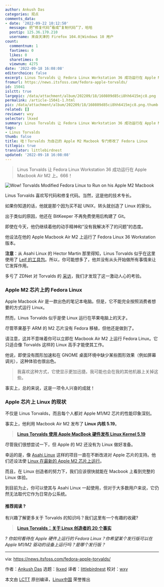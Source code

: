 ```yaml
---
author: Ankush Das
categories: 观点
comments_data:
- date: '2022-09-22 10:12:50'
  message: 把“修复代码”看成“复制代码”了，哈哈
  postip: 125.36.170.210
  username: 来自天津的 Firefox 104.0|Windows 10 用户
count:
  commentnum: 1
  favtimes: 0
  likes: 0
  sharetimes: 0
  viewnum: 4275
date: '2022-09-18 16:08:08'
editorchoice: false
excerpt: Linus Torvalds 让 Fedora Linux Workstation 36 成功运行在 Apple Macbook Air M2 上。666！
fromurl: https://news.itsfoss.com/fedora-apple-torvalds/
id: 15041
islctt: true
largepic: /data/attachment/album/202209/18/160809d85ci8hh6415mjc8.png
permalink: /article-15041-1.html
pic: /data/attachment/album/202209/18/160809d85ci8hh6415mjc8.png.thumb.jpg
related: []
reviewer: wxy
selector: lkxed
summary: Linus Torvalds 让 Fedora Linux Workstation 36 成功运行在 Apple Macbook Air M2 上。666！
tags:
- Linus Torvalds
thumb: false
title: 哇！Torvalds 为自己的 Apple M2 Macbook 专门修改了 Fedora Linux
titlepic: true
translator: littlebirdnest
updated: '2022-09-18 16:08:08'
---
```



> 
> Linus Torvalds 让 Fedora Linux Workstation 36 成功运行在 Apple Macbook Air M2 上。666！
> 
> 
> 


![Wow! Torvalds Modified Fedora Linux to Run on his Apple M2 Macbook](/data/attachment/album/202209/18/160809d85ci8hh6415mjc8.png)


Linus Torvalds 喜欢写代码和修复代码。当然，这是他的技术专长。


如果你知道的话，他就是那个因为买不起 UNIX，转头就创造了 Linux 的家伙。


出于类似的原因，他还在 BitKeeper 不再免费使用后构建了 Git。


即使在今天，他仍继续着他的动手精神和“没有我解决不了的问题”的态度。


他设法在他的 Apple Macbook Air M2 上运行了 Fedora Linux 36 Workstation 版本。


**注意**：从 Asahi Linux 的 Hector Martin 那里得知，Linus Torvalds 似乎在这里使用了 [Leif 的工具包](https://github.com/leifliddy/asahi-fedora-builder)。所以，你可能想多了，他并没有从头开始做所有事情来让它发挥作用。


多亏了 ZDNet 对 Torvalds 的 [采访](/article-15039-1.html)，我们才发现了这一激动人心的考验。


### Apple M2 芯片上的 Fedora Linux


Apple Macbook Air 是一款出色的笔记本电脑。但是，它不能完全按照消费者想要的方式运行 Linux。


然而，Linus Torvalds 似乎是使 Linux 运行在苹果电脑上的天才。


尽管苹果基于 ARM 的 M2 芯片没有 Fedora 移植，但他还是做到了。


请注意，这并不意味着你可以立即在 Macbook Air M2 上运行 Fedora Linux。它只适合像 Torvalds 这样的 Linux 高手才能使其工作。


他说，即使没有图形加速和在 GNOME 桌面环境中缺少某些图形效果（例如屏幕调光），这种体验也很出色。



> 
> 我喜欢这种方式，它使显示更加迅捷。我可能也会在我的其他机器上关掉这些。
> 
> 
> 


事实上，总的来说，这是一项令人兴奋的成就！


### Apple 芯片上 Linux 的现状


不仅是 Linus Torvalds，而且每个人都对 Apple M1/M2 芯片的性能印象深刻。


事实上，他利用 Macbook Air M2 发布了 **Linux 内核 5.19**。



> 
> **[Linus Torvalds 使用 Apple MacBook 硬件发布 Linux Kernel 5.19](https://news.itsfoss.com/linux-kernel-5-19-release/)**
> 
> 
> 


尽管我们很想尝试一下，但 Apple 的 M2 还没有为 Linux 做好准备。


幸运的是，像 [Asahi Linux](https://asahilinux.org/) 这样的项目一直在不断改进对 Apple 芯片的支持。他们还设法使 [Linux 在最新的 Apple M2 芯片上运行](https://asahilinux.org/2022/07/july-2022-release/)。


而且，在 Linux 创造者的努力下，我们应该很快就能在 Macbook 上看到完整的 Linux 体验。


到目前为止，你可以使其与 Asahi Linux 一起使用，但对于大多数用户来说，它仍然无法取代它作为日常办公系统。


#### 推荐阅读 ?


有兴趣了解更多关于 Torvalds 的知识吗？我们这里有一个有趣的收藏?



> 
> **[Linus Torvalds：关于 Linux 创造者的 20 个事实](https://itsfoss.com/linus-torvalds-facts/)**
> 
> 
> 


*? 你如何看待在 Apple 硬件上运行的 Fedora Linux？你希望某个发行版可以在 Apple M1/M2 驱动的设备上运行吗？是哪个发行版？*




---


via: <https://news.itsfoss.com/fedora-apple-torvalds/>


作者：[Ankush Das](https://news.itsfoss.com/author/ankush/) 选题：[lkxed](https://github.com/lkxed) 译者：[littlebirdnest](https://github.com/littlebirdnest) 校对：[wxy](https://github.com/wxy)


本文由 [LCTT](https://github.com/LCTT/TranslateProject) 原创编译，[Linux中国](https://linux.cn/) 荣誉推出